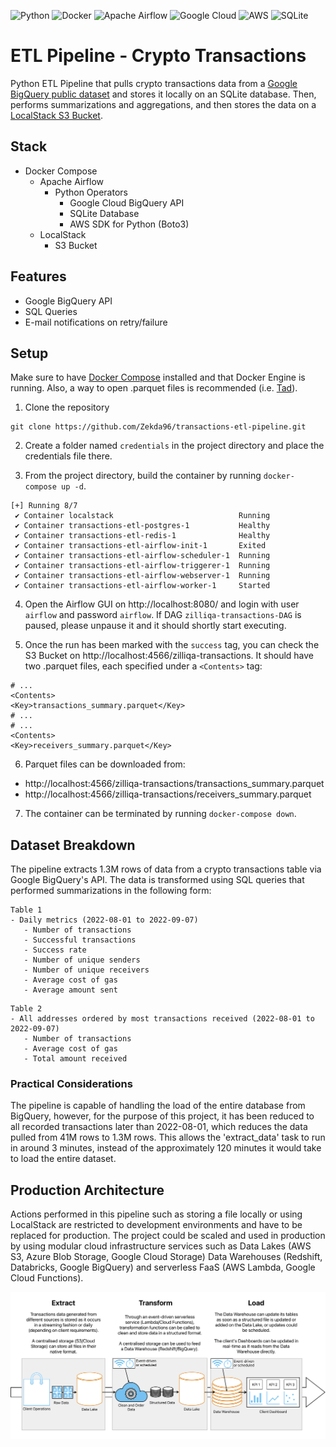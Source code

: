 ![Python](https://img.shields.io/badge/Python-3670A0?style=flat-square&logo=python&labelColor=black&logoColor=ffdd54)
![Docker](https://img.shields.io/badge/Docker-0db7ed.svg?style=flat-square&logo=docker&labelColor=black&logoColor=0db7ed)
![Apache Airflow](https://img.shields.io/badge/Apache%20Airflow-017CEE?style=flat-square&logo=Apache%20Airflow&&labelColor=black&logoColor=white)
![Google Cloud](https://img.shields.io/badge/Google%20Cloud-4285F4.svg?style=flat-square&logo=google-cloud&labelColor=black&logoColor=4285F4)
![AWS](https://img.shields.io/badge/Amazon_AWS-FF9900?style=flat-square&logo=amazon-aws&labelColor=black&logoColor=FF9900)
![SQLite](https://img.shields.io/badge/SQLite-003B57?style=flat-square&logo=sqlite&labelColor=black&logoColor=003B57)

# ETL Pipeline - Crypto Transactions

Python ETL Pipeline that pulls crypto transactions data from a 
[Google BigQuery public dataset](https://console.cloud.google.com/marketplace/product/public-data-finance/crypto-zilliqa-dataset)
and stores it locally on an SQLite database. Then, performs summarizations and
aggregations, and then stores the data
on a [LocalStack S3 Bucket](https://docs.localstack.cloud/user-guide/aws/s3/).

## Stack
- Docker Compose 
  - Apache Airflow
    - Python Operators
      - Google Cloud BigQuery API
      - SQLite Database
      - AWS SDK for Python (Boto3)
  - LocalStack
    - S3 Bucket

## Features
- Google BigQuery API 
- SQL Queries
- E-mail notifications on retry/failure

## Setup
Make sure to have [Docker Compose](https://docs.docker.com/compose/install/) 
installed and that Docker Engine is running. Also, a way to open .parquet files 
is recommended (i.e. [Tad](https://www.tadviewer.com/)).

1. Clone the repository
```
git clone https://github.com/Zekda96/transactions-etl-pipeline.git
```
2. Create a folder named `credentials` in the project directory and place the credentials file there.

3. From the project directory, build the container by running `docker-compose up -d`.
```pycon
[+] Running 8/7
 ✔ Container localstack                            Running 
 ✔ Container transactions-etl-postgres-1           Healthy 
 ✔ Container transactions-etl-redis-1              Healthy  
 ✔ Container transactions-etl-airflow-init-1       Exited
 ✔ Container transactions-etl-airflow-scheduler-1  Running     
 ✔ Container transactions-etl-airflow-triggerer-1  Running  
 ✔ Container transactions-etl-airflow-webserver-1  Running 
 ✔ Container transactions-etl-airflow-worker-1     Started    
```

4. Open the Airflow GUI on http://localhost:8080/ and login
with user `airflow` and password `airflow`. If DAG `zilliqa-transactions-DAG`
is paused, please unpause it and it should shortly start executing.

5. Once the run has been marked with the `success` tag, you can check the 
S3 Bucket on http://localhost:4566/zilliqa-transactions. It should have two
.parquet files, each specified under a `<Contents>` tag:
```pycon
# ...
<Contents>
<Key>transactions_summary.parquet</Key>
# ...
# ...
<Contents>
<Key>receivers_summary.parquet</Key>
```

6. Parquet files can be downloaded from:
- http://localhost:4566/zilliqa-transactions/transactions_summary.parquet
- http://localhost:4566/zilliqa-transactions/receivers_summary.parquet

7. The container can be terminated by running `docker-compose down`.

## Dataset Breakdown
The pipeline extracts 1.3M rows of data from a crypto transactions table via
Google BigQuery's API. The data is transformed using SQL queries that performed
summarizations in the following form:
````
Table 1
- Daily metrics (2022-08-01 to 2022-09-07)
   - Number of transactions
   - Successful transactions
   - Success rate
   - Number of unique senders
   - Number of unique receivers
   - Average cost of gas
   - Average amount sent 
````
````
Table 2
- All addresses ordered by most transactions received (2022-08-01 to 2022-09-07)
   - Number of transactions
   - Average cost of gas
   - Total amount received
````
### Practical Considerations
The pipeline is capable of handling the load of the entire database from BigQuery, however,
for the purpose of this project, it has been reduced to all recorded 
transactions later than 2022-08-01, which reduces the data pulled from
41M rows to 1.3M rows. This allows the 'extract_data' task to run in
around 3 minutes, instead of the approximately 120 minutes it would take to
load the entire dataset.


## Production Architecture
Actions performed in this pipeline such as storing a file locally
or using LocalStack are restricted to development environments
and have to be replaced for production. The project could be scaled
and used in production by using modular cloud infrastructure
services such as Data Lakes (AWS S3, Azure Blob Storage, Google Cloud Storage)
Data Warehouses (Redshift, Databricks, Google BigQuery) and serverless
FaaS (AWS Lambda, Google Cloud Functions).

![High-level diagram of production architecture](readme/architecture_diagram.png)
